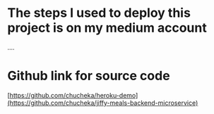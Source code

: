 # The steps I used to deploy this project is on my medium account
....
# Github link for source code
[https://github.com/chucheka/heroku-demo](https://github.com/chucheka/jiffy-meals-backend-microservice)
